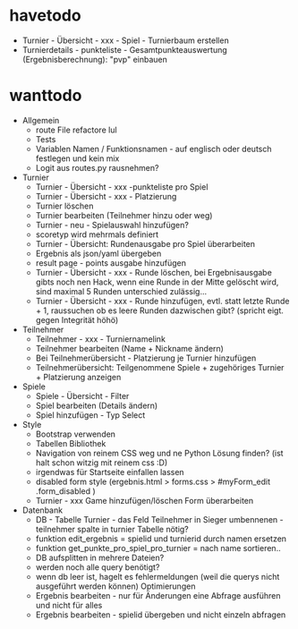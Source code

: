 # havetodo
- Turnier - Übersicht - xxx - Spiel - Turnierbaum erstellen
- Turnierdetails - punkteliste - Gesamtpunkteauswertung (Ergebnisberechnung): "pvp" einbauen

# wanttodo

- Allgemein
  - route File refactore lul
  - Tests
  - Variablen Namen / Funktionsnamen - auf englisch oder deutsch festlegen und kein mix
  - Logit aus routes.py rausnehmen?
- Turnier
  - Turnier - Übersicht - xxx -punkteliste pro Spiel
  - Turnier - Übersicht - xxx - Platzierung
  - Turnier löschen
  - Turnier bearbeiten (Teilnehmer hinzu oder weg)
  - Turnier - neu - Spielauswahl hinzufügen?
  - scoretyp wird mehrmals definiert
  - Turnier - Übersicht: Rundenausgabe pro Spiel überarbeiten
  - Ergebnis als json/yaml übergeben
  - result page - points ausgabe hinzufügen
  - Turnier - Übersicht - xxx - Runde löschen, bei Ergebnisausgabe gibts noch nen Hack, wenn eine Runde in der Mitte gelöscht wird, sind maximal 5 Runden unterschied zulässig...
  - Turnier - Übersicht - xxx - Runde hinzufügen, evtl. statt letzte Runde + 1, raussuchen ob es leere Runden dazwischen gibt? (spricht eigt. gegen Integrität höhö)
- Teilnehmer
  - Teilnehmer - xxx - Turniernamelink
  - Teilnehmer bearbeiten (Name + Nickname ändern)
  - Bei Teilnehmerübersicht - Platzierung je Turnier hinzufügen
  - Teilnehmerübersicht: Teilgenommene Spiele + zugehöriges Turnier + Platzierung anzeigen
- Spiele
  - Spiele - Übersicht - Filter
  - Spiel bearbeiten (Details ändern)
  - Spiel hinzufügen - Typ Select
- Style
  - Bootstrap verwenden
  - Tabellen Bibliothek
  - Navigation von reinem CSS weg und ne Python Lösung finden? (ist halt schon witzig mit reinem css :D)
  - irgendwas für Startseite einfallen lassen
  - disabled form style (ergebnis.html > forms.css > #myForm_edit .form_disabled )
  - Turnier - xxx Game hinzufügen/löschen Form überarbeiten
- Datenbank
  - DB - Tabelle Turnier - das Feld Teilnehmer in Sieger umbennenen - teilnehmer spalte in turnier Tabelle nötig?
  - funktion edit_ergebnis = spielid und turnierid durch namen ersetzen
  - funktion get_punkte_pro_spiel_pro_turnier = nach name sortieren..
  - DB aufsplitten in mehrere Dateien?
  - werden noch alle query benötigt?
  - wenn db leer ist, hagelt es fehlermeldungen (weil die querys nicht ausgeführt werden können)
Optimierungen
  - Ergebnis bearbeiten - nur für Änderungen eine Abfrage ausführen und nicht für alles
  - Ergebnis bearbeiten - spielid übergeben und nicht einzeln abfragen